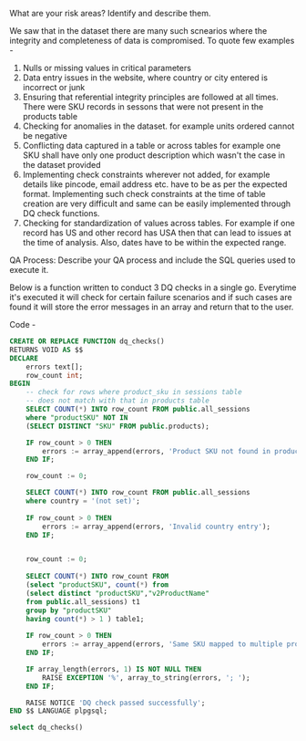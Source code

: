 What are your risk areas? Identify and describe them.  
  
We saw that in the dataset there are many such scnearios where the integrity and completeness of data is compromised. To quote few examples -
1. Nulls or missing values in critical parameters
2. Data entry issues in the website, where country or city entered is incorrect or junk
3. Ensuring that referential integrity principles are followed at all times. There were SKU records in sessons that were not
   present in the products table
4. Checking for anomalies in the dataset. for example units ordered cannot be negative
5. Conflicting data captured in a table or across tables for example one SKU shall have only one product description which wasn't the case in the dataset provided
6. Implementing check constraints wherever not added, for example details like pincode, email address etc. have to be as per the expected format. Implementing such check constraints at the time of table creation are very difficult and same can be easily implemented through DQ check functions.
7. Checking for standardization of values across tables. For example if one record has US and other record has USA then that can lead to issues at the time of analysis. Also, dates have to be within the expected range. 


QA Process:
Describe your QA process and include the SQL queries used to execute it.

Below is a function written to conduct 3 DQ checks in a single go. Everytime it's executed it will check for certain failure 
scenarios and if such cases are found it will store the error messages in an array and return that to the user. 

Code - 

```sql
CREATE OR REPLACE FUNCTION dq_checks()
RETURNS VOID AS $$
DECLARE
	errors text[];
    row_count int;
BEGIN
    -- check for rows where product_sku in sessions table
	-- does not match with that in products table
    SELECT COUNT(*) INTO row_count FROM public.all_sessions
	where "productSKU" NOT IN 
	(SELECT DISTINCT "SKU" FROM public.products);

    IF row_count > 0 THEN
        errors := array_append(errors, 'Product SKU not found in products table');
    END IF;

	row_count := 0;

	SELECT COUNT(*) INTO row_count FROM public.all_sessions
	where country = '(not set)';
	
	IF row_count > 0 THEN
        errors := array_append(errors, 'Invalid country entry');
    END IF;


	row_count := 0;
	
	SELECT COUNT(*) INTO row_count FROM
	(select "productSKU", count(*) from
	(select distinct "productSKU","v2ProductName"
	from public.all_sessions) t1
	group by "productSKU"
	having count(*) > 1 ) table1;
	
	IF row_count > 0 THEN
        errors := array_append(errors, 'Same SKU mapped to multiple product names');
    END IF;

	IF array_length(errors, 1) IS NOT NULL THEN
        RAISE EXCEPTION '%', array_to_string(errors, '; ');
    END IF;

    RAISE NOTICE 'DQ check passed successfully';
END $$ LANGUAGE plpgsql;

select dq_checks()



```
